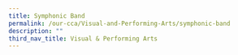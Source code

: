 ```yaml
---
title: Symphonic Band
permalink: /our-cca/Visual-and-Performing-Arts/symphonic-band
description: ""
third_nav_title: Visual & Performing Arts
---
```

